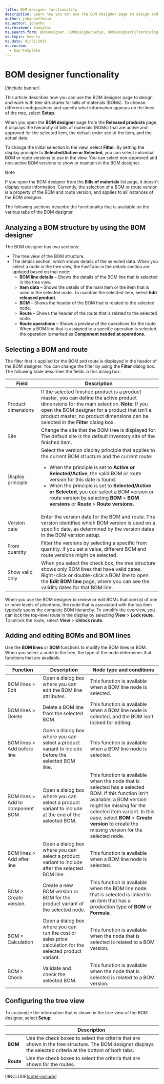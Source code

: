 ```yaml
---
title: BOM designer functionality
description: Learn how you can use the BOM designer page to design and work with tree structures for bills of materials (BOMs) with an outline on analyzing BOM structures.
author: johanhoffmann
ms.author: johanho
ms.reviewer: kamaybac
ms.search.form: BOMDesigner, BOMDesignerSetup, BOMDesignerFilterDialog, BOMDesignerBOMVersion, BOMChangeLine
ms.topic: how-to
ms.date: 01/31/2025
ms.custom: 
  - bap-template
---
```


# BOM designer functionality

[!include [banner](../includes/banner.md)]

This article describes how you can use the BOM designer page to design and work with tree structures for bills of materials (BOMs). To choose different configurations and specify what information appears on the lines of the tree, select **Setup**.

When you open the **BOM designer** page from the **Released products** page, it displays the hierarchy of bills of materials (BOMs) that are active and approved for the selected item, the default order site of the item, and the actual date.  

To change the initial selection in the view, select **Filter**. By setting the display principle to **Selected/Active or Selected**, you can select individual BOM or route versions to use in the view. You can select non-approved and non-active BOM versions to show or maintain in the BOM designer.  

> [!NOTE]
> If you open the BOM designer from the **Bills of materials** list page, it doesn't display route information. Currently, the selection of a BOM or route version is a property of the BOM and route version, and applies to all instances of the BOM designer.  

The following sections describe the functionality that is available on the various tabs of the BOM designer.

## Analyzing a BOM structure by using the BOM designer

The BOM designer has two sections:

- The tree view of the BOM structure.
- The details section, which shows details of the selected data. When you select a node in the tree view, the FastTabs in the details section are updated based on that node:
    - **BOM line details** – Shows the details of the BOM line that is selected in the tree view.
    - **Item data** – Shows the details of the main item or the item that is used in the selected node. To maintain the selected item, select **Edit released product**.
    - **BOM** – Shows the header of the BOM that is related to the selected node.
    - **Route** – Shows the header of the route that is related to the selected node.
    - **Route operations** – Shows a preview of the operations for the route. When a BOM line that is assigned to a specific operation is selected, the operation is marked as **Component needed at operations**.

## Selecting a BOM and route

The filter that is applied for the BOM and route is displayed in the header of the BOM designer. You can change the filter by using the **Filter** dialog box. The following table describes the fields in this dialog box.

| Field | Description |
|--|--|
| Product dimensions | If the selected finished product is a product master, you can define the active product dimensions for the main selection. **Note:** If you open the BOM designer for a product that isn’t a product master, no product dimensions can be selected in the **Filter** dialog box. |
| Site | Change the site that the BOM tree is displayed for. The default site is the default inventory site of the finished item. |
| Display principle | Select the version display principle that applies to the current BOM structure and the current route: <ul><li>When the principle is set to **Active or Selected/Active**, the valid BOM or route version for this date is found.</li><li>When the principle is set to **Selected/Active or Selected**, you can select a BOM version or route version by selecting **BOM** \> **BOM versions** or **Route** \> **Route versions**.</li></ul> |
| Version date | Enter the version date for the BOM and route. The version identifies which BOM version is used on a specific date, as determined by the version dates in the BOM version setup. |
| From quantity | Filter the versions by selecting a specific from quantity. If you set a value, different BOM and route versions might be selected. |
| Show valid only | When you select the check box, the tree structure shows only BOM lines that have valid dates. Right-click or double-click a BOM line to open the **Edit BOM line** page, where you can see the validity dates for that BOM line. |

When you use the BOM designer to review or edit BOMs that consist of one or more levels of phantoms, the route that is associated with the top item typically spans the complete BOM hierarchy. To simplify the overview, you can lock the top-level route in the display by selecting **View** \> **Lock route**. To unlock the route, select **View** \> **Unlock route**.

## Adding and editing BOMs and BOM lines

Use the **BOM lines** or **BOM** functions to modify the BOM lines or BOM. When you select a node in the tree, the type of the node determines that functions that are available.

| Function | Description | Node type and conditions |
|--|--|--|
| BOM lines \> Edit | Open a dialog box where you can edit the BOM line attributes. | This function is available when a BOM line node is selected. |
| BOM lines \> Delete | Delete a BOM line from the selected BOM. | This function is available when a BOM line node is selected, and the BOM isn't locked for editing. |
| BOM lines \> Add before line | Open a dialog box where you can select a product variant to include before the selected BOM line. | This function is available when a BOM line node is selected. |
| BOM lines \> Add to component BOM | Open a dialog box where you can select a product variant to include at the end of the selected BOM. | This function is available when the node that is selected has a selected BOM. If this function isn't available, a BOM version might be missing for the selected item variant. In this case, select **BOM** \> **Create version** to create the missing version for the selected node. |
| BOM lines \> Add after line | Open a dialog box where you can select a product variant to include after the selected BOM line. | This function is available when a BOM line node is selected. |
| BOM \> Create version | Create a new BOM version or BOM for the product variant of the selected node. | This function is available when the BOM line node that is selected is linked to an item that has a production type of **BOM** or **Formula**. |
| BOM \> Calculation | Open a dialog box where you can run the cost or sales price calculation for the selected product variant. | This function is available when the node that is selected is related to a BOM version. |
| BOM \> Check | Validate and check the selected BOM. | This function is available when the node that is selected is related to a BOM version. |

## Configuring the tree view

To customize the information that is shown in the tree view of the BOM designer, select **Setup**.

|  | Description |
|--|--|
| **BOM** | Use the check boxes to select the criteria that are shown in the tree structure. The BOM designer displays the selected criteria at the bottom of both tabs. |
| **Route** | Use the check boxes to select the criteria that are shown for the routes. |

[!INCLUDE[footer-include](../../includes/footer-banner.md)]
